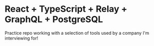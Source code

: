 # React + TypeScript + Relay + GraphQL + PostgreSQL
Practice repo working with a selection of tools used by a company I'm interviewing for!